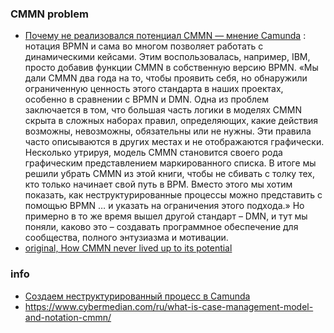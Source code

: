 ### CMMN problem 
- [Почему не реализовался потенциал CMMN — мнение Camunda](https://bpms.ru/post/20221019-cmmn-camunda/) : нотация BPMN и сама во многом позволяет работать с динамическими кейсами. Этим воспользовалась, например, IBM, просто добавив функции CMMN в собственную версию BPMN. 
«Мы дали CMMN два года на то, чтобы проявить себя, но обнаружили ограниченную ценность этого стандарта в наших проектах, особенно в сравнении с BPMN и DMN. Одна из проблем заключается в том, что большая часть логики в моделях CMMN скрыта в сложных наборах правил, определяющих, какие действия возможны, невозможны, обязательны или не нужны. 
Эти правила часто описываются в других местах и не отображаются графически. Несколько утрируя, модель CMMN становится своего рода графическим представлением маркированного списка. В итоге мы решили убрать CMMN из этой книги, чтобы не сбивать с толку тех, кто только начинает свой путь в BPM. Вместо этого мы хотим показать, как неструктурированные процессы можно представить с помощью BPMN … и указать на ограничения этого подхода.»
Но примерно в то же время вышел другой стандарт – DMN, и тут мы поняли, каково это – создавать программное обеспечение для сообщества, полного энтузиазма и мотивации.
- [original, How CMMN never lived up to its potential](https://camunda.com/blog/2020/08/how-cmmn-never-lived-up-to-its-potential/)

### info
- [Создаем неструктурированный процесс в Camunda](https://reunico.com/blog/camunda-unstructured-process/)
- https://www.cybermedian.com/ru/what-is-case-management-model-and-notation-cmmn/
